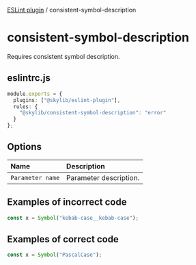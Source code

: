 [ESLint plugin](index.md) / consistent-symbol-description

# consistent-symbol-description

Requires consistent symbol description.

## eslintrc.js

```ts
module.exports = {
  plugins: ["@skylib/eslint-plugin"],
  rules: {
    "@skylib/consistent-symbol-description": "error"
  }
};
```

## Options

| Name | Description |
| :------ | :------ |
| `Parameter name` | Parameter description. |


## Examples of incorrect code

```ts
const x = Symbol("kebab-case__kebab-case");
```

## Examples of correct code

```ts
const x = Symbol("PascalCase");
```
